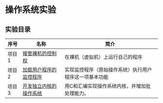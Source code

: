 # 操作系统实验



## 实验目录

| 序号  | 名称                                                   | 简介                                                   |
| ----- | ------------------------------------------------------ | ------------------------------------------------------ |
| 项目1 | [接管裸机的控制权](项目2_加载用户程序的监控程序)       | 在裸机（虚拟机）上运行自己的程序                       |
| 项目2 | [加载用户程序的监控程序](项目1_接管裸机的控制权)       | 实现监控程序（原始操作系统）执行用户程序这一项基本功能 |
| 项目3 | [开发独立内核的操作系统](项目3_开发独立内核的操作系统) | 用C和汇编实现操作系统内核，并增加批处理能力。          |

